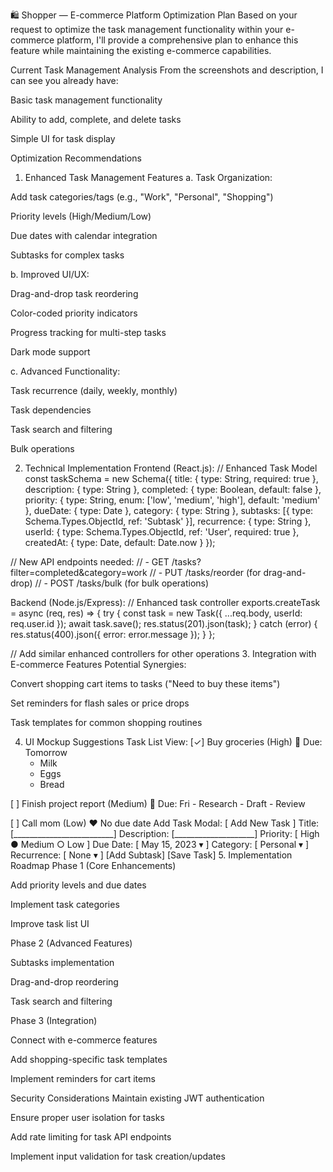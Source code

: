 🛍️ Shopper — E-commerce Platform Optimization Plan
Based on your request to optimize the task management functionality within your e-commerce platform, I'll provide a comprehensive plan to enhance this feature while maintaining the existing e-commerce capabilities.

Current Task Management Analysis
From the screenshots and description, I can see you already have:

Basic task management functionality

Ability to add, complete, and delete tasks

Simple UI for task display

Optimization Recommendations
1. Enhanced Task Management Features
a. Task Organization:

Add task categories/tags (e.g., "Work", "Personal", "Shopping")

Priority levels (High/Medium/Low)

Due dates with calendar integration

Subtasks for complex tasks

b. Improved UI/UX:

Drag-and-drop task reordering

Color-coded priority indicators

Progress tracking for multi-step tasks

Dark mode support

c. Advanced Functionality:

Task recurrence (daily, weekly, monthly)

Task dependencies

Task search and filtering

Bulk operations

2. Technical Implementation
Frontend (React.js):
// Enhanced Task Model
const taskSchema = new Schema({
  title: { type: String, required: true },
  description: { type: String },
  completed: { type: Boolean, default: false },
  priority: { type: String, enum: ['low', 'medium', 'high'], default: 'medium' },
  dueDate: { type: Date },
  category: { type: String },
  subtasks: [{ type: Schema.Types.ObjectId, ref: 'Subtask' }],
  recurrence: { type: String },
  userId: { type: Schema.Types.ObjectId, ref: 'User', required: true },
  createdAt: { type: Date, default: Date.now }
});

// New API endpoints needed:
// - GET /tasks?filter=completed&category=work
// - PUT /tasks/reorder (for drag-and-drop)
// - POST /tasks/bulk (for bulk operations)

Backend (Node.js/Express):
// Enhanced task controller
exports.createTask = async (req, res) => {
  try {
    const task = new Task({
      ...req.body,
      userId: req.user.id
    });
    await task.save();
    res.status(201).json(task);
  } catch (error) {
    res.status(400).json({ error: error.message });
  }
};

// Add similar enhanced controllers for other operations
3. Integration with E-commerce Features
Potential Synergies:

Convert shopping cart items to tasks ("Need to buy these items")

Set reminders for flash sales or price drops

Task templates for common shopping routines

4. UI Mockup Suggestions
Task List View:
[✓] Buy groceries (High) 🛒 Due: Tomorrow
    - Milk
    - Eggs
    - Bread
    
[ ] Finish project report (Medium) 💼 Due: Fri
    - Research
    - Draft
    - Review
    
[ ] Call mom (Low) ❤️ No due date
Add Task Modal:
[ Add New Task ]
Title: [_________________________]
Description: [____________________]
Priority: [ High ● Medium ○ Low ]
Due Date: [ May 15, 2023 ▾ ]
Category: [ Personal ▾ ]
Recurrence: [ None ▾ ]
[Add Subtask] [Save Task]
5. Implementation Roadmap
Phase 1 (Core Enhancements)

Add priority levels and due dates

Implement task categories

Improve task list UI

Phase 2 (Advanced Features)

Subtasks implementation

Drag-and-drop reordering

Task search and filtering

Phase 3 (Integration)

Connect with e-commerce features

Add shopping-specific task templates

Implement reminders for cart items

Security Considerations
Maintain existing JWT authentication

Ensure proper user isolation for tasks

Add rate limiting for task API endpoints

Implement input validation for task creation/updates